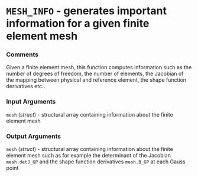 # `MESH_INFO` - generates important information for a given finite element mesh
###  Comments
Given a finite element mesh, this function computes information such as
the number of degrees of freedom, the number of elements, the Jacobian of
the mapping between physical and reference element, the shape function
derivatives etc..

###  Input Arguments
`mesh` (_struct_) - structural array containing information about the
finite element mesh

###  Output Arguments
`mesh` (_struct_) - structural array containing information about the
finite element mesh such as for example the determinant of the Jacobian
`mesh.detJ_GP` and the shape function derivatives `mesh.B_GP` at each
Gauss point


